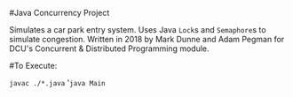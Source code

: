 #Java Concurrency Project

Simulates a car park entry system. 
Uses Java `Lock`s and `Semaphore`s to simulate congestion.
Written in 2018 by Mark Dunne and Adam Pegman for DCU's 
Concurrent & Distributed Programming module.

#To Execute:

`javac ./*.java`
'`java Main`
